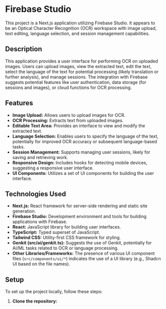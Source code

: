 # Firebase Studio

This project is a Next.js application utilizing Firebase Studio. It appears to be an Optical Character Recognition (OCR) workspace with image upload, text editing, language selection, and session management capabilities.

## Description

This application provides a user interface for performing OCR on uploaded images. Users can upload images, view the extracted text, edit the text, select the language of the text for potential processing (likely translation or further analysis), and manage sessions. The integration with Firebase suggests potential features like user authentication, data storage (for sessions and images), or cloud functions for OCR processing.

## Features

*   **Image Upload:** Allows users to upload images for OCR.
*   **OCR Processing:** Extracts text from uploaded images.
*   **Editable Text Area:** Provides an interface to view and modify the extracted text.
*   **Language Selection:** Enables users to specify the language of the text, potentially for improved OCR accuracy or subsequent language-based tasks.
*   **Session Management:** Supports managing user sessions, likely for saving and retrieving work.
*   **Responsive Design:** Includes hooks for detecting mobile devices, suggesting a responsive user interface.
*   **UI Components:** Utilizes a set of UI components for building the user interface.

## Technologies Used

*   **Next.js:** React framework for server-side rendering and static site generation.
*   **Firebase Studio:** Development environment and tools for building applications with Firebase.
*   **React:** JavaScript library for building user interfaces.
*   **TypeScript:** Typed superset of JavaScript.
*   **Tailwind CSS:** Utility-first CSS framework for styling.
*   **Genkit (src/ai/genkit.ts):** Suggests the use of Genkit, potentially for AI/ML tasks related to OCR or language processing.
*   **Other Libraries/Frameworks:** The presence of various UI component files (`src/components/ui/*`) indicates the use of a UI library (e.g., Shadcn UI based on the file names).

## Setup

To set up the project locally, follow these steps:

1.  **Clone the repository:**

